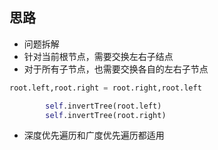 ## 思路
- 问题拆解
- 针对当前根节点，需要交换左右子结点
- 对于所有子节点，也需要交换各自的左右子节点
```Python
root.left,root.right = root.right,root.left

        self.invertTree(root.left)
        self.invertTree(root.right)
```

- 深度优先遍历和广度优先遍历都适用